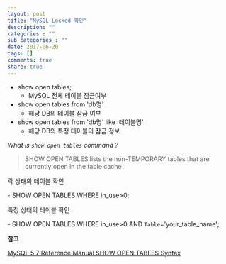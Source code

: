 ```yaml
---
layout: post
title: "MySQL Locked 확인"
description: ""
categories : ""
sub_categories : ""
date: 2017-06-20
tags: []
comments: true
share: true
---
```


  

  * show open tables;
    * MySQL 전체 테이블 잠금여부
  * show open tables from 'db명' 
    * 해당 DB의 테이블 잠금 여부
  * show open tables from 'db명' like '테이블명'
    * 해당 DB의 특정 테이블의 잠금 정보

  

  

_What is `show open tables` command ?_

  

> SHOW OPEN TABLES lists the non-TEMPORARY tables that are currently open in
the table cache

  

락 상태의 테이블 확인

\- SHOW OPEN TABLES WHERE in_use>0;

  

특정 상태의 테이블 확인

\- SHOW OPEN TABLES WHERE in_use>0 AND `Table`='your_table_name';

  

**참고**

[MySQL 5.7 Reference Manual SHOW OPEN TABLES
Syntax](https://dev.mysql.com/doc/refman/5.7/en/show-open-tables.html)


